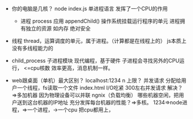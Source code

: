 - 你的电脑是几核？
  node index.js 单进程语言
  发挥了一个CPU的作用
  - 进程 process
    应用 appendChild()
    操作系统挂载运行程序的单元
    进程拥有独立的资源 如内存 绝对安全

- 线程 thread，运算调度的单元，属于进程。（计算都是在线程上的）
js本质上没有多线程能力的


- child_process 子进程模块
    现代编程，基于硬件
    子进程会寻找另外的CPU运行，
    <=cpu核数
    效率更高，消息机制一样。
- web跟桌面（单机）最大区别？
    localhost:1234  n 上限？
    并发请求
    分配给用户一个线程，fs读取一个文件 index.html
    I/O吃紧 300左右并发请求  解决？ =>多加机器  因为物理设备可以并联 ngnix（负载均衡） 哪些机器空闲，把用户送到这台机器的IP地址
    充分发挥每台机器的性能？=>多核。
    1234=>node进程，=>一个进程，->一个cpu
    把cpu都用上，


